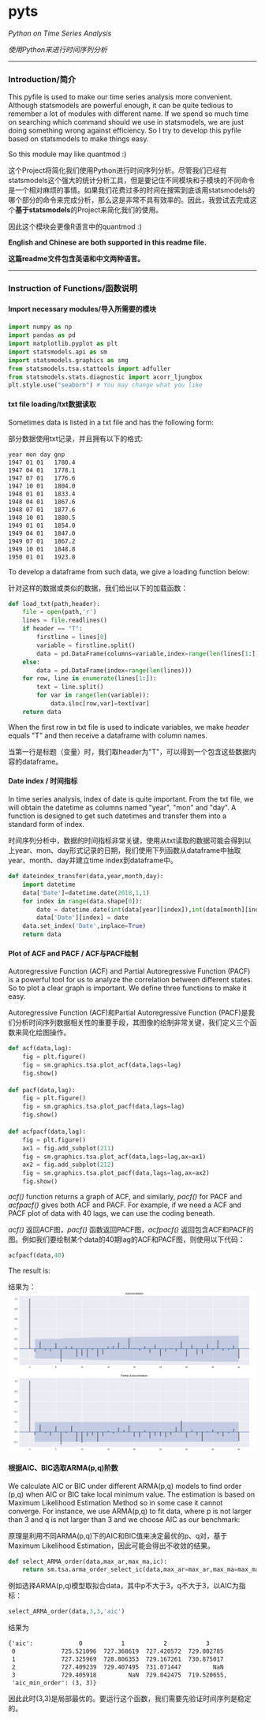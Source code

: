 # pyts
_Python on Time Series Analysis_

_使用Python来进行时间序列分析_

--------------------------
### Introduction/简介
This pyfile is used to make our time series analysis more convenient. Although statsmodels are powerful enough, it can be quite tedious to remember a lot of modules with different name. If we spend so much time on searching which command should we use in statsmodels, we are just doing something wrong against efficiency. So I try to develop this pyfile based on statsmodels to make things easy.

So this module may like quantmod :)

这个Project将简化我们使用Python进行时间序列分析。尽管我们已经有statsmodels这个强大的统计分析工具，但是要记住不同模块和子模块的不同命令是一个相对麻烦的事情。如果我们花费过多的时间在搜索到底该用statsmodels的哪个部分的命令来完成分析，那么这是非常不具有效率的。因此，我尝试去完成这个**基于statsmodels**的Project来简化我们的使用。

因此这个模块会更像R语言中的quantmod :)

**English and Chinese are both supported in this readme file.**

**这篇readme文件包含英语和中文两种语言。**

-------------------------
### Instruction of Functions/函数说明

#### Import necessary modules/导入所需要的模块
```Python
import numpy as np
import pandas as pd
import matplotlib.pyplot as plt
import statsmodels.api as sm
import statsmodels.graphics as smg
from statsmodels.tsa.stattools import adfuller
from statsmodels.stats.diagnostic import acorr_ljungbox
plt.style.use("seaborn") # You may change what you like
```
#### txt file loading/txt数据读取
Sometimes data is listed in a txt file and has the following form:

部分数据使用txt记录，并且拥有以下的格式:
```
year mon day gnp
1947 01 01   1780.4
1947 04 01   1778.1
1947 07 01   1776.6
1947 10 01   1804.0
1948 01 01   1833.4
1948 04 01   1867.6
1948 07 01   1877.6
1948 10 01   1880.5
1949 01 01   1854.0
1949 04 01   1847.0
1949 07 01   1867.2
1949 10 01   1848.8
1950 01 01   1923.8
```
To develop a dataframe from such data, we give a loading function below:

针对这样的数据或类似的数据，我们给出以下的加载函数：
```Python
def load_txt(path,header):
    file = open(path,'r')
    lines = file.readlines()
    if header == "T":
        firstline = lines[0]
        variable = firstline.split()
        data = pd.DataFrame(columns=variable,index=range(len(lines[1:])))
    else:
        data = pd.DataFrame(index=range(len(lines)))
    for row, line in enumerate(lines[1:]):
        text = line.split()
        for var in range(len(variable)):
            data.iloc[row,var]=text[var]
    return data

```
When the first row in txt file is used to indicate variables, we make _header_ equals "T" and then receive a dataframe with column names.

当第一行是标题（变量）时，我们取header为"T"，可以得到一个包含这些数据内容的dataframe。

#### Date index / 时间指标
In time series analysis, index of date is quite important. From the txt file, we will obtain the datetime as columns named "year", "mon" and "day". A function is designed to get such datetimes and transfer them into a standard form of index. 

时间序列分析中，数据的时间指标非常关键，使用从txt读取的数据可能会得到以上year、mon、day形式记录的日期，我们使用下列函数从dataframe中抽取year、month、day并建立time index到dataframe中。
```Python
def dateindex_transfer(data,year,month,day):
    import datetime
    data['Date']=datetime.date(2018,1,1)
    for index in range(data.shape[0]):
        date = datetime.date(int(data[year][index]),int(data[month][index]),int(data[day][index]))
        data['Date'][index] = date
    data.set_index('Date',inplace=True)
    return data
```

#### Plot of ACF and PACF / ACF与PACF绘制
Autoregressive Function (ACF) and Partial Autoregressive Function (PACF) is a powerful tool for us to analyze the correlation between different states. So to plot a clear graph is important. We define three functions to make it easy.

Autoregressive Function (ACF)和Partial Autoregressive Function (PACF)是我们分析时间序列数据相关性的重要手段，其图像的绘制非常关键，我们定义三个函数来简化绘图操作。
```Python
def acf(data,lag):
    fig = plt.figure()
    fig = sm.graphics.tsa.plot_acf(data,lags=lag)
    fig.show()

def pacf(data,lag):
    fig = plt.figure()
    fig = sm.graphics.tsa.plot_pacf(data,lags=lag)
    fig.show()

def acfpacf(data,lag):
    fig = plt.figure()
    ax1 = fig.add_subplot(211)
    fig = sm.graphics.tsa.plot_acf(data,lags=lag,ax=ax1)
    ax2 = fig.add_subplot(212)
    fig = sm.graphics.tsa.plot_pacf(data,lags=lag,ax=ax2)
    fig.show()
```
*acf()* function returns a graph of ACF, and similarly, *pacf()* for PACF and *acfpacf()* gives both ACF and PACF. For example, if we need a ACF and PACF plot of data with 40 lags, we can use the coding beneath.

*acf()* 返回ACF图，*pacf()* 函数返回PACF图，*acfpacf()* 返回包含ACF和PACF的图。例如我们要绘制某个data的40期lag的ACF和PACF图，则使用以下代码：
```Python
acfpacf(data,40)
```
The result is:

结果为：
![](https://raw.githubusercontent.com/DickLiTQ/pyts/master/acfpacf.png)

#### 根据AIC、BIC选取ARMA(p,q)阶数
We calculate AIC or BIC under different ARMA(p,q) models to find order (p,q) when AIC or BIC take local minimum value. The estimation is based on Maximum Likelihood Estimation Method so in some case it cannot converge. For instance, we use ARMA(p,q) to fit data, where p is not larger than 3 and q is not larger than 3 and we choose AIC as our benchmark:

原理是利用不同ARMA(p,q)下的AIC和BIC值来决定最优的p、q对，基于Maximum Likelihood Estimation，因此可能会得出不收敛的结果。

```python
def select_ARMA_order(data,max_ar,max_ma,ic):
    return sm.tsa.arma_order_select_ic(data,max_ar=max_ar,max_ma=max_ma,ic=ic)
```
例如选择ARMA(p,q)模型取拟合data，其中p不大于3，q不大于3，以AIC为指标：
```Python
select_ARMA_order(data,3,3,'aic')
```
结果为
```
{'aic':             0           1           2           3
 0             725.521096  727.368619  727.420572  729.002785
 1             727.325969  728.806353  729.167261  730.875017
 2             727.409239  729.407495  731.071447         NaN
 3             729.405918         NaN  729.042475  719.520655,
 'aic_min_order': (3, 3)}
```
因此此时(3,3)是局部最优的。要运行这个函数，我们需要先验证时间序列是稳定的。
